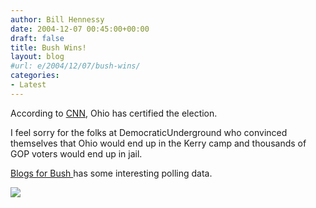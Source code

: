 ```yaml
---
author: Bill Hennessy
date: 2004-12-07 00:45:00+00:00
draft: false
title: Bush Wins!
layout: blog
#url: e/2004/12/07/bush-wins/
categories:
- Latest
---
```


According to [CNN](https://www.cnn.com/2004/ALLPOLITICS/12/06/democrats.ohiovoting.ap/index.html), Ohio has certified the election.   
  
I feel sorry for the folks at DemocraticUnderground who convinced themselves that Ohio would end up in the Kerry camp and thousands of GOP voters would end up in jail.   
  
[Blogs for Bush ](https://www.blogsforbush.com/mt/archives/003109.html)has some interesting polling data.  
  
![](https://blog.billhennessy.com/aggbug.aspx?PostID=461)

